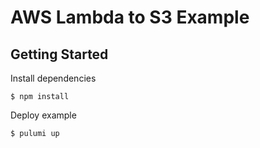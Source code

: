 # AWS Lambda to S3 Example

## Getting Started

Install dependencies

```console
$ npm install
```

Deploy example

```console
$ pulumi up
```
